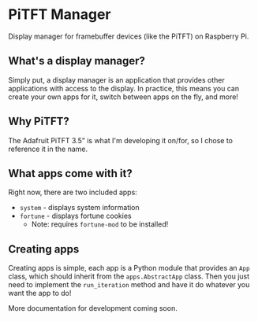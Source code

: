 # PiTFT Manager

Display manager for framebuffer devices (like the PiTFT) on Raspberry Pi.

## What's a display manager?

Simply put, a display manager is an application that provides other applications with access to the display.
In practice, this means you can create your own apps for it, switch between apps on the fly, and more!

## Why PiTFT?

The Adafruit PiTFT 3.5" is what I'm developing it on/for, so I chose to reference it in the name.

## What apps come with it?

Right now, there are two included apps:

* `system` - displays system information
* `fortune` - displays fortune cookies
  * Note: requires `fortune-mod` to be installed!

## Creating apps

Creating apps is simple, each app is a Python module that provides an `App` class,
which should inherit from the `apps.AbstractApp` class. Then you just need to implement
the `run_iteration` method and have it do whatever you want the app to do!

More documentation for development coming soon.
